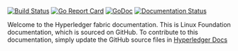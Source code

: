 [![Build Status](https://travis-ci.org/hyperledger/fabric.svg?branch=master)](https://travis-ci.org/hyperledger/fabric)
[![Go Report Card](https://goreportcard.com/badge/github.com/hyperledger/fabric)](https://goreportcard.com/report/github.com/hyperledger/fabric)
[![GoDoc](https://godoc.org/github.com/hyperledger/fabric?status.svg)](https://godoc.org/github.com/hyperledger/fabric)
[![Documentation Status](https://readthedocs.org/projects/chaincode-docs/badge/?version=latest)](http://chaincode-docs.readthedocs.io/en/latest/?badge=latest)

Welcome to the Hyperledger fabric documentation. This is Linux Foundation documentation, which is sourced on GitHub. To contribute to this documentation, simply update the GitHub source files in [Hyperledger Docs](https://github.com/hyperledger/fabric/tree/master/docs)

